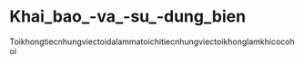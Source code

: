 # Khai_bao_-va_-su_-dung_bien
Toikhongtiecnhungviectoidalammatoichitiecnhungviectoikhonglamkhicocohoi
